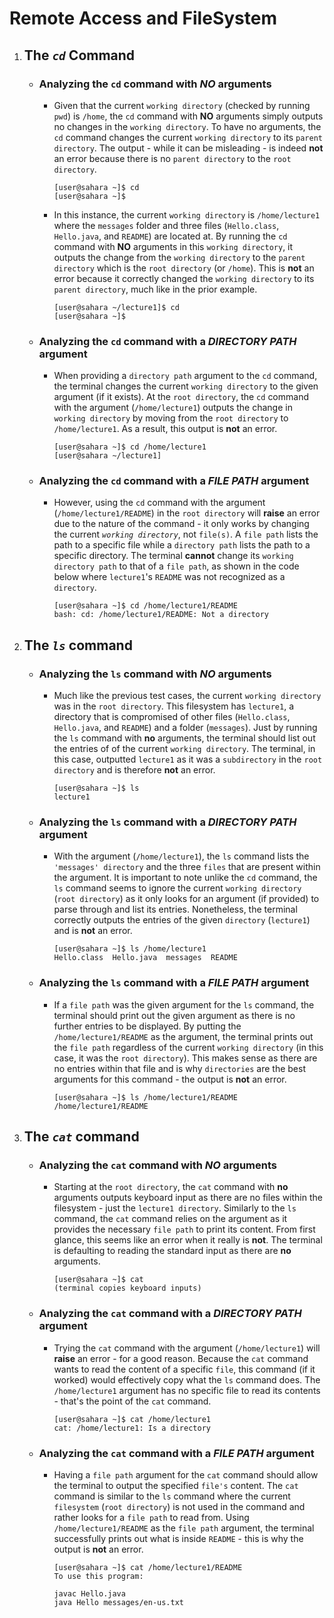 # Remote Access and FileSystem

1. ## The *`cd`* Command
   
   - ### Analyzing the `cd` command with ***NO*** arguments
     
     - Given that the current `working directory` (checked by running `pwd`) is `/home`, the `cd` command with **NO** arguments simply outputs no changes in the `working directory`. To have no arguments, the `cd` command              changes the current `working directory` to its `parent directory`. The output - while it can be misleading - is indeed **not** an error because there is no `parent directory` to the `root directory`. 
       
       ```
       [user@sahara ~]$ cd
       [user@sahara ~]$
       ```
       
     - In this instance, the current `working directory` is `/home/lecture1` where the `messages` folder and three files (`Hello.class`, `Hello.java`, and `README`) are located at. By running the `cd` command with **NO**              arguments in this `working directory`, it outputs the change from the `working directory` to the `parent directory` which is the `root directory` (or `/home`). This is **not** an error because it correctly changed the          `working directory` to its `parent directory`, much like in the prior example.

       ```
       [user@sahara ~/lecture1]$ cd
       [user@sahara ~]$
       ```
 
       
   - ### Analyzing the `cd` command with a ***DIRECTORY PATH*** argument
     
     - When providing a `directory path` argument to the `cd` command, the terminal changes the current `working directory` to the given argument (if it exists). At the `root directory`, the `cd` command with the argument             (`/home/lecture1`) outputs the change in `working directory` by moving from the `root directory` to `/home/lecture1`. As a result, this output is **not** an error. 
       
       ```
       [user@sahara ~]$ cd /home/lecture1
       [user@sahara ~/lecture1]
       ```
       
   - ### Analyzing the `cd` command with a ***FILE PATH*** argument
     
     - However, using the `cd` command with the argument (`/home/lecture1/README`) in the `root directory` will **raise** an error due to the nature of the command - it only works by changing the current *`working directory`*,        not `file(s)`. A `file path` lists the path to a specific file while a `directory path` lists the path to a specific directory. The terminal **cannot** change its `working directory path` to that of a `file path`, as           shown in the code below where `lecture1`'s `README` was not recognized as a `directory`. 
       
       ```
       [user@sahara ~]$ cd /home/lecture1/README
       bash: cd: /home/lecture1/README: Not a directory
       ```
       
1. ## The *`ls`* command
   
   - ### Analyzing the `ls` command with ***NO*** arguments
     
     - Much like the previous test cases, the current `working directory` was in the `root directory`. This filesystem has `lecture1`, a directory that is compromised of other files (`Hello.class`, `Hello.java`, and `README`)         and a folder (`messages`). Just by running the `ls` command with **no** arguments, the terminal should list out the entries of of the current `working directory`. The terminal, in this case, outputted `lecture1` as it          was a `subdirectory` in the `root directory` and is therefore **not** an error.

       ```
       [user@sahara ~]$ ls
       lecture1
       ```
       
   - ### Analyzing the `ls` command with a ***DIRECTORY PATH*** argument
     
     - With the argument (`/home/lecture1`), the `ls` command lists the `'messages' directory` and the three `files` that are present within the argument. It is important to note unlike the `cd` command, the `ls` command seems        to ignore the current `working directory` (`root directory`) as it only looks for an argument (if provided) to parse through and list its entries. Nonetheless, the terminal correctly outputs the entries of the                  given `directory` (`lecture1`) and is **not** an error.
       
       ```
       [user@sahara ~]$ ls /home/lecture1
       Hello.class  Hello.java  messages  README
       ```
       
   - ### Analyzing the `ls` command with a ***FILE PATH*** argument
     
     - If a `file path` was the given argument for the `ls` command, the terminal should print out the given argument as there is no further entries to be displayed. By putting the `/home/lecture1/README` as the                       argument, the terminal prints out the `file path` regardless of the current `working directory` (in this case, it was the `root directory`). This makes sense as there are no entries within that file and is why                  `directories` are the best arguments for this command - the output is **not** an error.
       
       ```
       [user@sahara ~]$ ls /home/lecture1/README
       /home/lecture1/README
       ```
       
5. ## The *`cat`* command
   
   - ### Analyzing the `cat` command with ***NO*** arguments
     
     -  Starting at the `root directory`, the `cat` command with **no** arguments outputs keyboard input as there are no files within the filesystem - just the `lecture1 directory`.  Similarly to the `ls` command, the `cat`            command relies on the argument as it provides the necessary `file path` to print its content. From first glance, this seems like an error when it really is **not**. The terminal is defaulting to reading the standard         input as there are **no** arguments.

        ```
        [user@sahara ~]$ cat
        (terminal copies keyboard inputs)
        ```
       
   - ### Analyzing the `cat` command with a ***DIRECTORY PATH*** argument
     
     - Trying the `cat` command with the argument (`/home/lecture1`) will **raise** an error - for a good reason. Because the `cat` command wants to read the content of a specific `file`, this command (if it worked) would effectively copy what the `ls` command does. The `/home/lecture1` argument has no specific file to read its contents - that's the point of the `cat` command.
       
       ```
       [user@sahara ~]$ cat /home/lecture1
       cat: /home/lecture1: Is a directory
       ```
   
   - ### Analyzing the `cat` command with a ***FILE PATH*** argument
     
     - Having a `file path` argument for the `cat` command should allow the terminal to output the specified `file's` content. The `cat` command is similar to the `ls` command where the current `filesystem` (`root directory`) is not used in the command and rather looks for a `file path` to read from. Using `/home/lecture1/README` as the `file path` argument, the terminal successfully prints out what is inside `README` - this is why the output is **not** an error. 
       
       ```
       [user@sahara ~]$ cat /home/lecture1/README
       To use this program:

       javac Hello.java
       java Hello messages/en-us.txt
       ```
  
